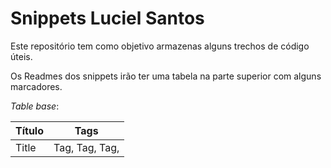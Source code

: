 # Snippets Luciel Santos

Este repositório tem como objetivo armazenas alguns trechos de código úteis.

Os Readmes dos snippets irão ter uma tabela na parte superior com alguns marcadores.

_Table base_:

| Título | Tags           |
| ------ | -------------- |
| Title  | Tag, Tag, Tag, |
